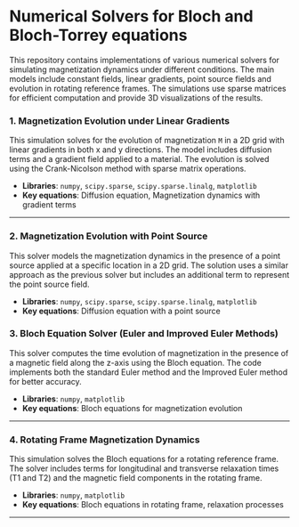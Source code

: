 # Numerical Solvers for Bloch and Bloch-Torrey equations

This repository contains implementations of various numerical solvers for simulating magnetization dynamics under different conditions. The main models include constant fields, linear gradients, point source fields and evolution in rotating reference frames. The simulations use sparse matrices for efficient computation and provide 3D visualizations of the results.

### 1. **Magnetization Evolution under Linear Gradients**
   This simulation solves for the evolution of magnetization `M` in a 2D grid with linear gradients in both x and y directions. The model includes diffusion terms and a gradient field applied to a material. The evolution is solved using the Crank-Nicolson method with sparse matrix operations.

   - **Libraries**: `numpy`, `scipy.sparse`, `scipy.sparse.linalg`, `matplotlib`
   - **Key equations**: Diffusion equation, Magnetization dynamics with gradient terms

---

### 2. **Magnetization Evolution with Point Source**
   This solver models the magnetization dynamics in the presence of a point source applied at a specific location in a 2D grid. The solution uses a similar approach as the previous solver but includes an additional term to represent the point source field.

   - **Libraries**: `numpy`, `scipy.sparse`, `scipy.sparse.linalg`, `matplotlib`
   - **Key equations**: Diffusion equation with a point source

### 3. **Bloch Equation Solver (Euler and Improved Euler Methods)**
   This solver computes the time evolution of magnetization in the presence of a magnetic field along the z-axis using the Bloch equation. The code implements both the standard Euler method and the Improved Euler method for better accuracy.

   - **Libraries**: `numpy`, `matplotlib`
   - **Key equations**: Bloch equations for magnetization evolution

---

### 4. **Rotating Frame Magnetization Dynamics**
   This simulation solves the Bloch equations for a rotating reference frame. The solver includes terms for longitudinal and transverse relaxation times (T1 and T2) and the magnetic field components in the rotating frame.

   - **Libraries**: `numpy`, `matplotlib`
   - **Key equations**: Bloch equations in rotating frame, relaxation processes

---
